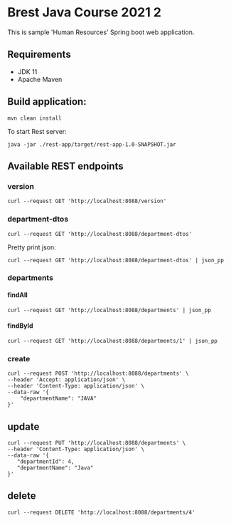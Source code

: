 # Brest Java Course 2021 2

This is sample 'Human Resources' Spring boot web application.

## Requirements

* JDK 11
* Apache Maven

## Build application:

```
mvn clean install
```

To start Rest server:

```
java -jar ./rest-app/target/rest-app-1.0-SNAPSHOT.jar
```

## Available REST endpoints

### version

```
curl --request GET 'http://localhost:8088/version'
```

### department-dtos

```
curl --request GET 'http://localhost:8088/department-dtos'
```

Pretty print json:

```
curl --request GET 'http://localhost:8088/department-dtos' | json_pp
```

### departments

#### findAll

```
curl --request GET 'http://localhost:8088/departments' | json_pp
```

#### findById

```
curl --request GET 'http://localhost:8088/departments/1' | json_pp
```

### create

```
curl --request POST 'http://localhost:8088/departments' \
--header 'Accept: application/json' \
--header 'Content-Type: application/json' \
--data-raw '{
	"departmentName": "JAVA"
}'
```

## update

```
curl --request PUT 'http://localhost:8088/departments' \
--header 'Content-Type: application/json' \
--data-raw '{
   "departmentId": 4,
   "departmentName": "Java"
}'
```

## delete

```
curl --request DELETE 'http://localhost:8088/departments/4'
```
